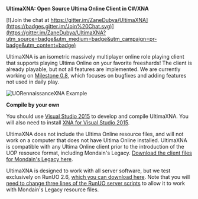 **UltimaXNA: Open Source Ultima Online Client in C#/XNA**

[![Join the chat at https://gitter.im/ZaneDubya/UltimaXNA](https://badges.gitter.im/Join%20Chat.svg)](https://gitter.im/ZaneDubya/UltimaXNA?utm_source=badge&utm_medium=badge&utm_campaign=pr-badge&utm_content=badge)

UltimaXNA is an isometric massively multiplayer online role playing client that supports playing Ultima Online on your favorite freeshards! The client is already playable, but not all features are implemented. We are currently working on [Milestone 0.8](https://github.com/ZaneDubya/UltimaXNA/milestones), which focuses on bugfixes and adding features not used in daily play.

![UORennaissanceXNA Example](https://picload.org/image/riaddlrw/exampleview.jpg)


**Compile by your own**

You should use [Visual Studio 2015](https://www.visualstudio.com/vs/community/) to develop and compile UltimaXNA. You will also need to install [XNA for Visual Studio 2015](https://blogs.msdn.microsoft.com/uk_faculty_connection/2015/11/02/installing-xna-with-visual-studio-2015/).

UltimaXNA does not include the Ultima Online resource files, and will not work on a computer that does not have Ultima Online installed. UltimaXNA is compatible with any Ultima Online client prior to the introduction of the UOP resource format, including Mondain's Legacy. [Download the client files for Mondain's Legacy here](http://download.cnet.com/Ultima-Online-Mondain-s-Legacy-client/3000-7540_4-10432237.html).

UltimaXNA is designed to work with all server software, but we test exclusively on RunUO 2.6, [which you can download here](https://github.com/runuo/runuo/releases). Note that you will [need to change three lines of the RunUO server scripts](https://github.com/ZaneDubya/UltimaXNA/wiki) to allow it to work with Mondain's Legacy resource files.
